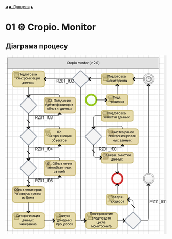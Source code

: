 ﻿[`◀`](../../README.md) [`⏏ Процеси`](../../README.md)  [`▶`](../P02/P02.md)
# 01 ⚙ Cropio. Monitor

## Діаграма процесу
![P01_Diagram](./Images/P01_Diagram.png)